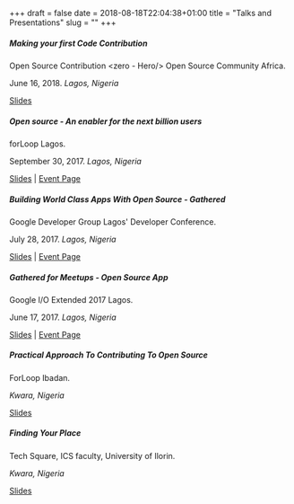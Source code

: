 +++
draft = false
date = 2018-08-18T22:04:38+01:00
title = "Talks and Presentations"
slug = ""
+++

##### Making your first Code Contribution
Open Source Contribution &lt;zero - Hero/&gt; Open Source Community Africa.

June 16, 2018. *Lagos, Nigeria*

[Slides](https://www.slideshare.net/AbatiAdewale/making-your-first-code-contribution-open-source-community-africa)

##### Open source - An enabler for the next billion users
forLoop Lagos.

September 30, 2017. *Lagos, Nigeria*

[Slides](https://www.slideshare.net/AbatiAdewale/open-source-an-enabler-for-the-next-billion-users) | [Event Page](https://forloop.africa/events/building-for-your-next-billion-users-j7hj669u)


##### Building World Class Apps With Open Source - Gathered
Google Developer Group Lagos' Developer Conference.

July 28, 2017. *Lagos, Nigeria*

[Slides](https://www.slideshare.net/AbatiAdewale/building-world-class-apps-with-open-source-introducing-gathered) | [Event Page](https://www.meetup.com/gdg-lagos/events/241974032/)


##### Gathered for Meetups - Open Source App
Google I/O Extended 2017 Lagos.

June 17, 2017. *Lagos, Nigeria*

[Slides](https://www.slideshare.net/AbatiAdewale/gathered-app-demo-slides) | [Event Page](https://www.meetup.com/gdg-lagos/events/240562292/)


##### Practical Approach To Contributing To Open Source
ForLoop Ibadan.

*Kwara, Nigeria*

[Slides](https://www.slideshare.net/AbatiAdewale/practical-approach-to-contributing-to-open-source-forloop-ibadan)


##### Finding Your Place
Tech Square, ICS faculty, University of Ilorin.

*Kwara, Nigeria*

[Slides](https://www.slideshare.net/AbatiAdewale/finding-your-place-university-of-ilorin)
